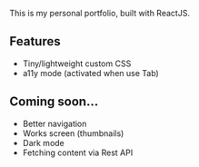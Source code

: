 This is my personal portfolio, built with ReactJS.

## Features

* Tiny/lightweight custom CSS
* a11y mode (activated when use Tab)
 
## Coming soon...

* Better navigation
* Works screen (thumbnails)
* Dark mode
* Fetching content via Rest API